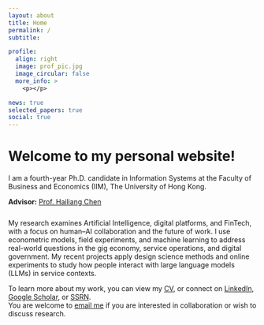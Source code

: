 ```yaml
---
layout: about
title: Home
permalink: /
subtitle:

profile:
  align: right
  image: prof_pic.jpg
  image_circular: false
  more_info: >
    <p></p>

news: true
selected_papers: true
social: true
---
```


<div style="max-width:820px; margin:auto; margin-top:20px;">

  <h1>Welcome to my personal website!</h1>
  
  <p>
    I am a fourth-year Ph.D. candidate in Information Systems at the Faculty of Business and Economics (IIM), The University of Hong Kong.
  </p>
  
  <div style="margin-bottom:26px;">
    <strong>Advisor:</strong> <a href="https://www.hkubs.hku.hk/people/hailiang-chen/" target="_blank">Prof. Hailiang Chen</a>
  </div>
  
  <p>
    My research examines Artificial Intelligence, digital platforms, and FinTech, with a focus on human–AI collaboration and the future of work. I use econometric models, field experiments, and machine learning to address real-world questions in the gig economy, service operations, and digital government. My recent projects apply design science methods and online experiments to study how people interact with large language models (LLMs) in service contexts.
  </p>

  <p>
    To learn more about my work, you can view my <a href="/cv/" target="_blank">CV</a>, or connect on <a href="https://www.linkedin.com/in/miao-y-86a492118/" target="_blank">LinkedIn</a>, <a href="https://scholar.google.com/citations?user=Psa2zHcAAAAJ" target="_blank">Google Scholar</a>, or <a href="https://papers.ssrn.com/sol3/cf_dev/AbsByAuth.cfm?per_id=4796013" target="_blank">SSRN</a>. 
    <br>
    You are welcome to <a href="mailto:miaoyu@connect.hku.hk">email me</a> if you are interested in collaboration or wish to discuss research.
  </p>
  
</div>
